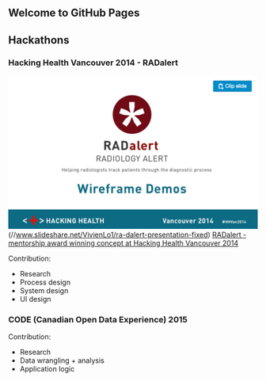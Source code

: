 ## Welcome to GitHub Pages

<!--- 
You can use the [editor on GitHub](https://github.com/submodality/folio/edit/master/index.md) to maintain and preview the content for your website in Markdown files.

Whenever you commit to this repository, GitHub Pages will run [Jekyll](https://jekyllrb.com/) to rebuild the pages in your site, from the content in your Markdown files. 


### Markdown

Markdown is a lightweight and easy-to-use syntax for styling your writing. It includes conventions for

```markdown
Syntax highlighted code block

# Header 1
## Header 2
### Header 3

- Bulleted
- List

1. Numbered
2. List

**Bold** and _Italic_ and `Code` text

[Link](url) and ![Image](src)
```

For more details see [GitHub Flavored Markdown](https://guides.github.com/features/mastering-markdown/).

### Jekyll Themes

Your Pages site will use the layout and styles from the Jekyll theme you have selected in your [repository settings](https://github.com/submodality/folio/settings). The name of this theme is saved in the Jekyll `_config.yml` configuration file.

### Support or Contact

Having trouble with Pages? Check out our [documentation](https://help.github.com/categories/github-pages-basics/) or [contact support](https://github.com/contact) and we’ll help you sort it out.

---> 

## Hackathons 

### Hacking Health Vancouver 2014 - RADalert 
![Image](/assets/img/RADalert.png)(//www.slideshare.net/VivienLo1/ra-dalert-presentation-fixed)
[RADalert - mentorship award winning concept at Hacking Health Vancouver 2014](//www.slideshare.net/VivienLo1/ra-dalert-presentation-fixed)
<!--- Content ---> 
Contribution: 
- Research
- Process design
- System design
- UI design 

### CODE (Canadian Open Data Experience) 2015 

<!--- Content ---> 

Contribution: 
- Research
- Data wrangling + analysis
- Application logic
